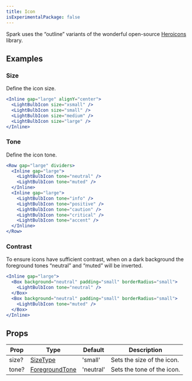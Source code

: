 ```yaml
---
title: Icon
isExperimentalPackage: false
---
```


Spark uses the “outline” variants of the wonderful open-source
[Heroicons](https://heroicons.com/) library.

## Examples

### Size

Define the icon size.

```jsx live
<Inline gap="large" alignY="center">
  <LightBulbIcon size="xsmall" />
  <LightBulbIcon size="small" />
  <LightBulbIcon size="medium" />
  <LightBulbIcon size="large" />
</Inline>
```

### Tone

Define the icon tone.

```jsx live
<Row gap="large" dividers>
  <Inline gap="large">
    <LightBulbIcon tone="neutral" />
    <LightBulbIcon tone="muted" />
  </Inline>
  <Inline gap="large">
    <LightBulbIcon tone="info" />
    <LightBulbIcon tone="positive" />
    <LightBulbIcon tone="caution" />
    <LightBulbIcon tone="critical" />
    <LightBulbIcon tone="accent" />
  </Inline>
</Row>
```

### Contrast

To ensure icons have sufficient contrast, when on a dark background the
foreground tones “neutral” and “muted” will be inverted.

```jsx live
<Inline gap="large">
  <Box background="neutral" padding="small" borderRadius="small">
    <LightBulbIcon tone="neutral" />
  </Box>
  <Box background="neutral" padding="small" borderRadius="small">
    <LightBulbIcon tone="muted" />
  </Box>
</Inline>
```

## Props

| Prop  | Type                              | Default   | Description                |
| ----- | --------------------------------- | --------- | -------------------------- |
| size? | [SizeType][size-type]             | 'small'   | Sets the size of the icon. |
| tone? | [ForegroundTone][foreground-tone] | 'neutral' | Sets the tone of the icon. |

[size-type]:
  https://github.com/brighte-labs/spark-web/blob/11e73659ff4a01a48a8761821bff34c6ec28568b/packages/icon/src/createIcon.tsx#L9
[foreground-tone]:
  https://github.com/brighte-labs/spark-web/blob/6c1909208460cb421e62f516106e774e4b0ddc35/packages/text/src/useForegroundTone.ts#L5
